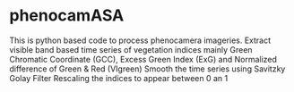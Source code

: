 # phenocamASA
This is python based code to process phenocamera imageries. 
Extract visible band based time series of vegetation indices mainly Green Chromatic Coordinate (GCC), 
Excess Green Index (ExG) and Normalized difference of Green & Red (VIgreen)
Smooth the time series using Savitzky Golay Filter
Rescaling the indices to appear between 0 an 1
